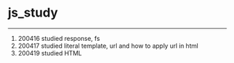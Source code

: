 # js_study
---
1. 200416 studied response, fs
2. 200417 studied literal template, url and how to apply url in html
3. 200419 studied HTML
